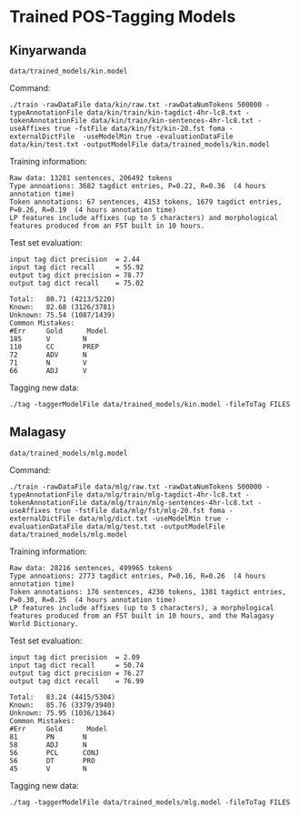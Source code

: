 # Trained POS-Tagging Models

## Kinyarwanda

    data/trained_models/kin.model

Command:

    ./train -rawDataFile data/kin/raw.txt -rawDataNumTokens 500000 -typeAnnotationFile data/kin/train/kin-tagdict-4hr-lc8.txt -tokenAnnotationFile data/kin/train/kin-sentences-4hr-lc8.txt -useAffixes true -fstFile data/kin/fst/kin-20.fst foma -externalDictFile  -useModelMin true -evaluationDataFile data/kin/test.txt -outputModelFile data/trained_models/kin.model

Training information:

	Raw data: 13281 sentences, 206492 tokens
	Type annoations: 3682 tagdict entries, P=0.22, R=0.36  (4 hours annotation time)
	Token annotations: 67 sentences, 4153 tokens, 1679 tagdict entries, P=0.26, R=0.19  (4 hours annotation time)
	LP features include affixes (up to 5 characters) and morphological features produced from an FST built in 10 hours.

Test set evaluation:

	input tag dict precision  = 2.44
	input tag dict recall     = 55.92
	output tag dict precision = 78.77
	output tag dict recall    = 75.02

    Total:   80.71 (4213/5220)
	Known:   82.68 (3126/3781)
	Unknown: 75.54 (1087/1439)
	Common Mistakes:
	#Err     Gold      Model
	185      V        N
	110      CC       PREP
	72       ADV      N
	71       N        V
	66       ADJ      V

Tagging new data:

    ./tag -taggerModelFile data/trained_models/kin.model -fileToTag FILES


## Malagasy

    data/trained_models/mlg.model

Command:

	./train -rawDataFile data/mlg/raw.txt -rawDataNumTokens 500000 -typeAnnotationFile data/mlg/train/mlg-tagdict-4hr-lc8.txt -tokenAnnotationFile data/mlg/train/mlg-sentences-4hr-lc8.txt -useAffixes true -fstFile data/mlg/fst/mlg-20.fst foma -externalDictFile data/mlg/dict.txt -useModelMin true -evaluationDataFile data/mlg/test.txt -outputModelFile data/trained_models/mlg.model

Training information:

	Raw data: 28216 sentences, 499965 tokens
	Type annoations: 2773 tagdict entries, P=0.16, R=0.26  (4 hours annotation time)
	Token annotations: 176 sentences, 4230 tokens, 1381 tagdict entries, P=0.30, R=0.25  (4 hours annotation time)
	LP features include affixes (up to 5 characters), a morphological features produced from an FST built in 10 hours, and the Malagasy World Dictionary.

Test set evaluation:

	input tag dict precision  = 2.09
	input tag dict recall     = 50.74
	output tag dict precision = 76.27
	output tag dict recall    = 76.99

	Total:   83.24 (4415/5304)
	Known:   85.76 (3379/3940)
	Unknown: 75.95 (1036/1364)
	Common Mistakes:
	#Err     Gold      Model
	81       PN       N
	58       ADJ      N
	56       PCL      CONJ
	56       DT       PRO
	45       V        N

Tagging new data:

    ./tag -taggerModelFile data/trained_models/mlg.model -fileToTag FILES

